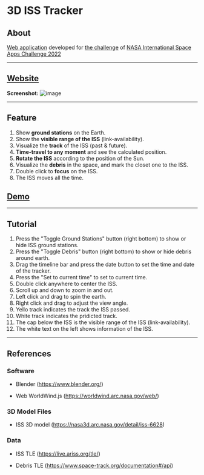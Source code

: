 # 3D ISS Tracker

## About
[Web application](https://dengrenhao.github.io/3D_ISS_Tracker/) developed for [the challenge](https://2022.spaceappschallenge.org/challenges/2022-challenges/track-the-iss/details) of [NASA International Space Apps Challenge 2022](https://www.spaceappschallenge.org)

---

## [Website](https://dengrenhao.github.io/3D_ISS_Tracker/)
**Screenshot:**
![image](https://user-images.githubusercontent.com/42902734/193443478-0cc72d48-802c-4e25-9c54-de51a01e2cf6.png)


---

## Feature
1.  Show **ground stations** on the Earth.
2.  Show the **visible range of the ISS** (link-availability).
3.  Visualize the **track** of the ISS (past & future).
4.  **Time-travel to any moment** and see the calculated position.
5.  **Rotate the ISS** according to the position of the Sun.
6.  Visualize the **debris** in the space, and mark the closet one to the ISS.
7.  Double click to **focus** on the ISS.
8.  The ISS moves all the time.

## [Demo](https://www.youtube.com/watch?v=16DeyFaHy3U)

---

## Tutorial
1.  Press the "Toggle Ground Stations" button (right bottom) to show or hide ISS ground stations. 
2.  Press the "Toggle Debris" button (right bottom) to show or hide debris around earth.
3.  Drag the timeline bar and press the date button to set the time and date of the tracker.
4.  Press the "Set to current time" to set to current time.
5.  Double click anywhere to center the ISS.
6.  Scroll up and down to zoom in and out.
7.  Left click and drag to spin the earth.
8.  Right click and drag to adjust the view angle.
9.  Yello track indicates the track the ISS passed.
10. White track indicates the pridicted track.
11. The cap below the ISS is the visible range of the ISS (link-availability).
12. The white text on the left shows information of the ISS.

---

## References
### Software

- Blender (https://www.blender.org/)

- Web WorldWind.js (https://worldwind.arc.nasa.gov/web/)

### 3D Model Files

- ISS 3D model (https://nasa3d.arc.nasa.gov/detail/iss-6628)

### Data

- ISS TLE (https://live.ariss.org/tle/)

- Debris TLE (https://www.space-track.org/documentation#/api)
